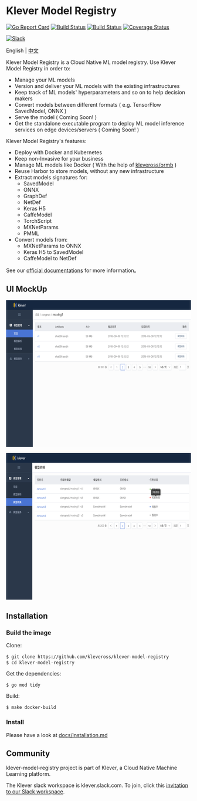 # Klever Model Registry

[![Go Report Card](https://goreportcard.com/badge/github.com/kleveross/klever-model-registry)](https://goreportcard.com/report/github.com/kleveross/klever-model-registry)
[![Build Status](https://github.com/kleveross/klever-model-registry/workflows/UnitTest/badge.svg
)](https://github.com/kleveross/klever-model-registry/actions?query=workflow%3AUnitTest)
[![Build Status](https://github.com/kleveross/klever-model-registry/workflows/E2ETest/badge.svg
)](https://github.com/kleveross/klever-model-registry/actions?query=workflow%3AE2ETest)
[![Coverage Status](https://coveralls.io/repos/github/kleveross/klever-model-registry/badge.svg?branch=master)](https://coveralls.io/github/kleveross/klever-model-registry?branch=master)

<a href="https://join.slack.com/t/kleveross/shared_invite/zt-g0eoiyq9-9OwiI7c__oV79bh_94MyTw">
    <img src="https://cdn.brandfolder.io/5H442O3W/as/pl546j-7le8zk-5guop3/Slack_RGB.png" alt="Slack" height =30px/></a>

English | [中文](./README_zh.md)

Klever Model Registry is a Cloud Native ML model registry. Use Klever Model Registry in order to:

- Manage your ML models
- Version and deliver your ML models with the existing infrastructures
- Keep track of ML models' hyperparameters and so on to help decision makers
- Convert models between different formats ( e.g. TensorFlow SavedModel, ONNX )
- Serve the model ( Coming Soon! )
- Get the standalone executable program to deploy ML model inference services on edge devices/servers ( Coming Soon! )

Klever Model Registry's features:

- Deploy with Docker and Kubernetes
- Keep non-Invasive for your business
- Manage ML models like Docker ( With the help of [kleveross/ormb](https://github.com/kleveross/ormb) )
- Reuse Harbor to store models, without any new infrastructure
- Extract models signatures for:
    - SavedModel
    - ONNX
    - GraphDef
    - NetDef
    - Keras H5
    - CaffeModel
    - TorchScript
    - MXNetParams
    - PMML 
- Convert models from:
    - MXNetParams to ONNX
    - Keras H5 to SavedModel
    - CaffeModel to NetDef

See our [official documentations](/docs/README.md) for more information。

## UI MockUp

<p align="center">
<img src="docs/images/model.png" height="400">
</p>

<p align="center">
<img src="docs/images/conversion.png" height="400">
</p>

## Installation

### Build the image

Clone:

```
$ git clone https://github.com/kleveross/klever-model-registry
$ cd klever-model-registry
```

Get the dependencies:

```
$ go mod tidy
```

Build:

```
$ make docker-build
```

### Install
Please have a look at [docs/installation.md](docs/installation.md)

## Community

klever-model-registry project is part of Klever, a Cloud Native Machine Learning platform.

The Klever slack workspace is klever.slack.com. To join, click this [invitation to our Slack workspace](https://join.slack.com/t/kleveross/shared_invite/zt-g0eoiyq9-9OwiI7c__oV79bh_94MyTw).

